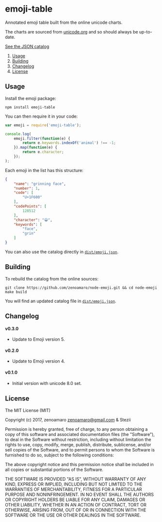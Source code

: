 emoji-table
===========

Annotated emoji table built from the online unicode charts.

The charts are sourced from [unicode.org](http://www.unicode.org/emoji/charts/emoji-list.html) and so should always be up-to-date.

[See the JSON catalog](dist/emoji.json)

  1. [Usage](#usage)
  2. [Building](#building)
  3. [Changelog](#changelog)
  4. [License](#license)


Usage
-----
Install the emoji package:

	npm install emoji-table

You can then require it in your code:

~~~js
var emoji = require('emoji-table');

console.log(
    emoji.filter(function(e) {
        return e.keywords.indexOf('animal') !== -1;
    }).map(function(e) {
        return e.character;
    });
);
~~~

Each emoji in the list has this structure:

~~~json
{
    "name": "grinning face",
	"number": 1,
	"code": [
		"U+1F600"
	],
	"codePoints": [
		128512
	],
	"character": "😀",
	"keywords": [
		"face",
		"grin"
	]
}
~~~

You can also use the catalog directly in [`dist/emoji.json`](dist/emoji.json).


Building
--------
To rebuild the catalog from the online sources:

    git clone https://github.com/zenoamaro/node-emoji.git && cd node-emoji
    make build

You will find an updated catalog file in [`dist/emoji.json`](dist/emoji.json).


Changelog
---------
#### v0.3.0
- Update to Emoji version 5.

#### v0.2.0
- Update to Emoji version 4.

#### v0.1.0
- Initial version with unicode 8.0 set.


License
-------
The MIT License (MIT)

Copyright (c) 2017, zenoamaro <zenoamaro@gmail.com> & Stezii

Permission is hereby granted, free of charge, to any person obtaining a copy of this software and associated documentation files (the "Software"), to deal in the Software without restriction, including without limitation the rights to use, copy, modify, merge, publish, distribute, sublicense, and/or sell copies of the Software, and to permit persons to whom the Software is furnished to do so, subject to the following conditions:

The above copyright notice and this permission notice shall be included in all copies or substantial portions of the Software.

THE SOFTWARE IS PROVIDED "AS IS", WITHOUT WARRANTY OF ANY KIND, EXPRESS OR IMPLIED, INCLUDING BUT NOT LIMITED TO THE WARRANTIES OF MERCHANTABILITY, FITNESS FOR A PARTICULAR PURPOSE AND NONINFRINGEMENT. IN NO EVENT SHALL THE AUTHORS OR COPYRIGHT HOLDERS BE LIABLE FOR ANY CLAIM, DAMAGES OR OTHER LIABILITY, WHETHER IN AN ACTION OF CONTRACT, TORT OR OTHERWISE, ARISING FROM, OUT OF OR IN CONNECTION WITH THE SOFTWARE OR THE USE OR OTHER DEALINGS IN THE SOFTWARE.